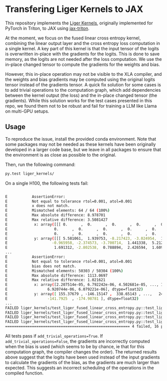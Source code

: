 # Transfering Liger Kernels to JAX

This repository implements the [Liger Kernels](https://github.com/linkedin/Liger-Kernel), originally implemented for PyTorch in Triton, to JAX using [jax-triton](https://github.com/jax-ml/jax-triton). 

At the moment, we focus on the fused linear cross entropy kernel, combining the linear output layer and the cross entropy loss computation in a single kernel.
A key part of this kernel is that the input tensor of the logits is overwritten in-place with the gradients for the logits. 
This is done to save memory, as the logits are not needed after the loss computation.
We use the in-place changed tensor to compute the gradients for the weights and bias.

However, this in-place operation may not be visible to the XLA compiler, and the weights and bias gradients may be computed using the original logits tensor instead of the gradients tensor.
A quick fix solution for some cases is to add trivial operations to the computation graph, which add dependencies between the kernel output (the loss) and the in-place changed tensor (the gradients).
While this solution works for the test cases presented in this repo, we found them not to be robust and fail for training a LLM like Llama on multi-GPU setups.

## Usage

To reproduce the issue, install the provided conda environment.
Note that some packages may not be needed as these kernels have been originally developed in a larger code base, but we leave in all packages to ensure that the environment is as close as possible to the original.

Then, run the following command:

```bash
py.test liger_kernels/
```

On a single H100, the following tests fail:

```bash

E           AssertionError: 
E           Not equal to tolerance rtol=0.001, atol=0.001
E           x does not match.
E           Mismatched elements: 64 / 64 (100%)
E           Max absolute difference: 8.978701
E           Max relative difference: 3.5081427
E            x: array([[[ 0.      ,  0.      ,  0.      ,  0.      ,  0.      ,
E                     0.      ,  0.      ,  0.      ,  0.      ,  0.      ,
E                     0.      ,  0.      ,  0.      ,  0.      ,  0.      ,...
E            y: array([[[ 5.581061,  1.939753, -8.217423, -3.024954,  1.263693,
E                    -0.965958, -2.374573, -3.700714,  1.441338,  5.212865,
E                     1.691312, -2.802538,  0.788894,  2.426594,  1.609066,...
...
E           AssertionError: 
E           Not equal to tolerance rtol=0.001, atol=0.001
E           bias does not match.
E           Mismatched elements: 50303 / 50304 (100%)
E           Max absolute difference: 1113.0697
E           Max relative difference: 1.021621
E            x: array([2.207514e-05, 6.792242e-06, 4.502681e-05, ..., 1.321617e-05,
E                  6.920744e-06, 6.079221e-06], dtype=float32)
E            y: array([ 155.37679 , -146.15147 ,  338.65143 , ...,   24.157772,
E                  -141.7925  , -174.98781 ], dtype=float32)
...
FAILED liger_kernels/test_liger_fused_linear_cross_entropy.py::test_liger_fused_linear_cross_entropy[False-float32-True-1-4-32-16] - AssertionError: 
FAILED liger_kernels/test_liger_fused_linear_cross_entropy.py::test_liger_fused_linear_cross_entropy[False-float32-True-4-2048-50304-1024] - AssertionError: 
FAILED liger_kernels/test_liger_fused_linear_cross_entropy.py::test_liger_fused_linear_cross_entropy[False-bfloat16-True-1-4-32-16] - AssertionError: 
FAILED liger_kernels/test_liger_fused_linear_cross_entropy.py::test_liger_fused_linear_cross_entropy[False-bfloat16-True-4-2048-50304-1024] - AssertionError: 
======================================================== 4 failed, 16 passed in 24.69s ========================================================
```

All tests pass if `add_trivial_operations=True`. 
If `add_trivial_operations=False`, the gradients are incorrectly computed when the bias is used (which seems to be by chance, ie that for this computation graph, the compiler changes the order).
The returned results above suggest that the logits have been used instead of the input gradients to calculate the gradients of the bias, as the gradients are much larger than expected. 
This suggests an incorrect scheduling of the operations in the compiled function.